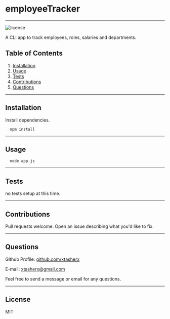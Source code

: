 # employeeTracker

---

![license](https://img.shields.io/badge/license-MIT-lightgrey&?style=for-the-badge&logo=appveyor)

A CLI app to track employees, roles, salaries and departments.

## Table of Contents

1. [Installation](#installation)
2. [Usage](#usage)
3. [Tests](#tests)
4. [Contributions](#contributions)
5. [Questions](#questions)

---

## Installation

Install dependencies.

```
  npm install
```

---

## Usage

```
  node app.js
```

---

## Tests

no tests setup at this time.

---

## Contributions

Pull requests welcome. Open an issue describing what you'd like to fix.

---

## Questions

Github Profile: [github.com/xtasherx](https://github.com/xtasherx)

E-mail: xtasherx@gmail.com

Feel free to send a message or email for any questions.

---

## License

MIT
